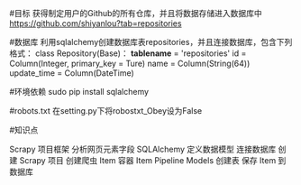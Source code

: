 #目标
获得制定用户的Github的所有仓库，并且将数据存储进入数据库中
https://github.com/shiyanlou?tab=repositories

#数据库
利用sqlalchemy创建数据库表repositories，并且连接数据库，包含下列格式：
class Repository(Base)：
    __tablename__ = 'repositories'
    id = Column(Integer, primary_key = Ture)
    name = Column(String(64))
    update_time = Column(DateTime)

#环境依赖
sudo pip install sqlalchemy

#robots.txt
在setting.py下将robostxt_Obey设为False

#知识点

Scrapy 项目框架
分析网页元素字段
SQLAlchemy 定义数据模型
连接数据库
创建 Scrapy 项目
创建爬虫
Item 容器
Item Pipeline
Models 创建表
保存 Item 到数据库